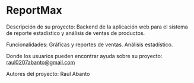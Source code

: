 # ReportMax
Descripción de su proyecto:
Backend de la aplicación web para el sistema de reporte estadístico y análisis de ventas de productos.

Funcionalidades:
Gráficas y reportes de ventas.
Análisis estadístico.


Donde los usuarios pueden encontrar ayuda sobre su proyecto:
raul0207abanto@gmail.com

Autores del proyecto:
Raul Abanto

